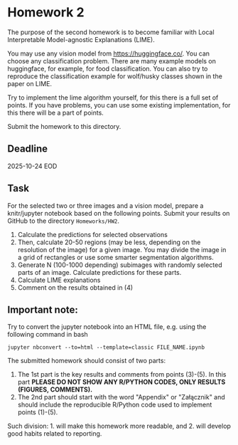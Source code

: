 # Homework 2

The purpose of the second homework is to become familiar with Local Interpretable Model-agnostic Explanations (LIME). 

You may use any vision model from https://huggingface.co/. 
You can choose any classification problem. 
There are many example models on huggingface, for example, for food classification.
You can also try to reproduce the classification example for wolf/husky classes shown in the paper on LIME.

Try to implement the lime algorithm yourself, for this there is a full set of points. If you have problems, you can use some existing implementation, for this there will be a part of points.

Submit the homework to this directory.

## Deadline 

2025-10-24 EOD

## Task

For the selected two or three images and a vision model, prepare a knitr/jupyter notebook based on the following points.
Submit your results on GitHub to the directory `Homeworks/HW2`.

1. Calculate the predictions for selected observations
2. Then, calculate 20-50 regions (may be less, depending on the resolution of the image) for a given image. You may divide the image in a grid of rectangles or use some smarter segmentation algorithms.
3. Generate N (100-1000 depending) subimages with randomly selected parts of an image. Calculate predictions for these parts.
4. Calculate LIME explanations 
5. Comment on the results obtained in (4)


## **Important note:**

Try to convert the jupyter notebook into an HTML file, e.g. using the following command in bash

```
jupyter nbconvert --to=html --template=classic FILE_NAME.ipynb
```

The submitted homework should consist of two parts:

1. The 1st part is the key results and comments from points (3)-(5). In this part **PLEASE DO NOT SHOW ANY R/PYTHON CODES, ONLY RESULTS (FIGURES, COMMENTS).**
2. The 2nd part should start with the word "Appendix" or "Załącznik" and should include the reproducible R/Python code used to implement points (1)-(5).

Such division: 1. will make this homework more readable, and 2. will develop good habits related to reporting.


